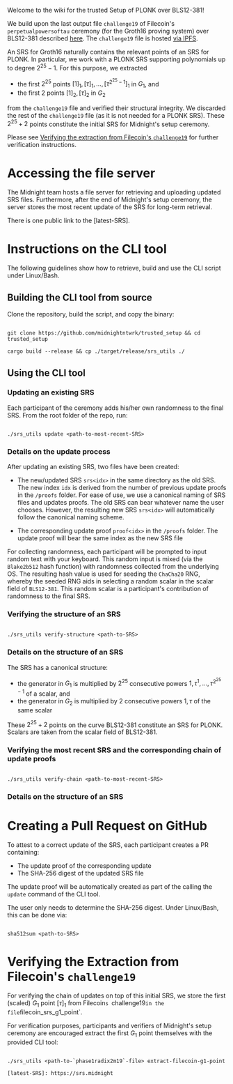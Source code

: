 Welcome to the wiki for the trusted Setup of PLONK over BLS12-381!

We build upon the last output file `challenge19` of Filecoin's `perpetualpowersoftau` ceremony (for the Groth16 proving system) over BLS12-381 described [here](https://github.com/arielgabizon/perpetualpowersoftau). The `challenge19` file is hosted [via IPFS](https://trusted-setup.filecoin.io/phase1/).

An SRS for Groth16 naturally contains the relevant points of an SRS for PLONK. In particular, we work with a PLONK SRS supporting polynomials up to degree $2^{25}-1$. For this purpose, we extracted

* the first $2^{25}$ points $[1]_1, [\tau]_1,\ldots, [\tau^{2^{25}-1}]_1$ in $G_1$, and 
* the first $2$ points $[1]_2, [\tau]_2$ in $G_2$

from the `challenge19` file and verified their structural integrity. We discarded the rest of the `challenge19` file (as it is not needed for a PLONK SRS). These $2^{25}+2$ points constitute the initial SRS for Midnight's setup ceremony.

Please see [Verifying the extraction from Filecoin's `challenge19`](#verifying-the-extraction-from-filecoins-srs) for further verification instructions.

# Accessing the file server
The Midnight team hosts a file server for retrieving and uploading updated SRS files. Furthermore, after the end of Midnight's setup ceremony, the server stores the most recent update of the SRS for long-term retrieval.

There is one public link to the [latest-SRS].

# Instructions on the CLI tool

The following guidelines show how to retrieve, build and use the CLI script under Linux/Bash.

## Building the CLI tool from source
Clone the repository, build the script, and copy the binary:

```

git clone https://github.com/midnightntwrk/trusted_setup && cd trusted_setup

cargo build --release && cp ./target/release/srs_utils ./

```  

## Using the CLI tool
### Updating an existing SRS

Each participant of the ceremony adds his/her own randomness to the final SRS. From the root folder of the repo, run:

```

./srs_utils update <path-to-most-recent-SRS>

```

### Details on the update process
After updating an existing SRS, two files have been created:

* The new/updated SRS `srs<idx>` in the same directory as the old SRS. The new index `idx` is derived from the number of previous update proofs in the `/proofs` folder. For ease of use, we use a canonical naming of SRS files and updates proofs. The old SRS can bear whatever name the user chooses. However, the resulting new SRS `srs<idx>` will automatically follow the canonical naming scheme.

* The corresponding update proof `proof<idx>` in the `/proofs` folder. The update proof will bear the same index as the new SRS file

For collecting randomness, each participant will be prompted to input random text with your keyboard. This random input is mixed (via the `Blake2b512` hash function) with randomness collected from the underlying OS. The resulting hash value is used for seeding the `ChaCha20` RNG, whereby the seeded RNG aids in selecting a random scalar in the scalar field of `BLS12-381`. This random scalar is a participant's contribution of randomness to the final SRS.

### Verifying the structure of an SRS

```

./srs_utils verify-structure <path-to-SRS>

```

### Details on the structure of an SRS
The SRS has a canonical structure:

* the generator in $G_1$ is multiplied by $2^{25}$ consecutive powers $1,\tau^1,\ldots,\tau^{2^{25}-1}$ of a scalar, and
* the generator in $G_2$ is multiplied by $2$ consecutive powers $1,\tau$ of the same scalar

These $2^{25}+2$ points on the curve BLS12-381 constitute an SRS for PLONK. Scalars are taken from the scalar field of BLS12-381.

### Verifying the most recent SRS and the corresponding chain of update proofs

```

./srs_utils verify-chain <path-to-most-recent-SRS>

```

### Details on the structure of an SRS
# Creating a Pull Request on GitHub
To attest to a correct update of the SRS, each participant creates a PR containing:

* The update proof of the corresponding update
* The SHA-256 digest of the updated SRS file

The update proof will be automatically created as part of the calling the `update` command of the CLI tool.

The user only needs to determine the SHA-256 digest. Under Linux/Bash, this can be done via:

```

sha512sum <path-to-SRS>

```

# Verifying the Extraction from Filecoin's `challenge19`

For verifying the chain of updates on top of this initial SRS, we store the first (scaled) $G_1$ point $[\tau]_1$ from Filecoin`s `challenge19` in the file `filecoin_srs_g1_point`.

For verification purposes, participants and verifiers of Midnight's setup ceremony are encouraged extract the first $G_1$ point themselves with the provided CLI tool:

```

./srs_utils <path-to-`phase1radix2m19`-file> extract-filecoin-g1-point

[latest-SRS]: https://srs.midnight